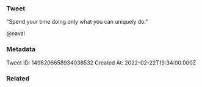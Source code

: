 ### Tweet
"Spend your time doing only what you can uniquely do."

@naval

### Metadata
Tweet ID: 1496206658934038532
Created At: 2022-02-22T19:34:00.000Z

### Related

